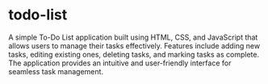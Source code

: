 # todo-list
A simple To-Do List application built using HTML, CSS, and JavaScript that allows users to manage their tasks effectively. Features include adding new tasks, editing existing ones, deleting tasks, and marking tasks as complete. The application provides an intuitive and user-friendly interface for seamless task management.
